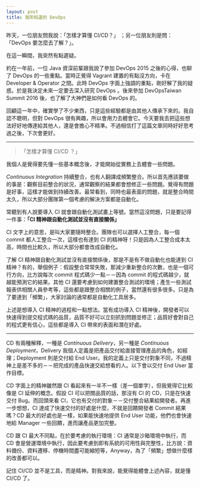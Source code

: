 ```yaml
---
layout: post
title: 我所知道的 DevOps
---
```


昨天，一位朋友問我說：「怎樣才算懂 CI/CD？」 ；另一位朋友則是問：「DevOps 要怎麼去了解？」。

在這一瞬間，我突然有點遲疑。

約在一年前，一位 Java 資深前輩跟我說了參加 DevOps 2015 之後的心得，也聊了 DevOps 的一些重點。當時正覺得 Vagrant 建置的有點沒方向，卡在 Developer & Operator 之間。此時 DevOps 字面上強調的重點，剛好解了我的疑惑。於是我決定未來一定要去深入研究 DevOps 。後來參加 DevOpsTaiwan Summit 2016 後，也了解了大神們是如何看 DevOps 的。

回顧這一年中，確實學了不少東西，只是這些經驗都是由其他人傳承下來的。我自認不聰明，但對 DevOps 很有興趣，所以會用力去體會它。今天要我去把這些想法好好地傳達給其他人，還是會擔心不精準。不過相信打了這篇文章同時好好思考過之後，下次會更好。

---

> 「怎樣才算懂 CI/CD ？」

我個人是覺得要先懂一些基本概念後，才能開始從實務上去體會一些問題。

*Continuous Integration* 持續整合，也有人翻譯成頻繁整合。所以首先應該要做的事是：觀察目前整合的狀況，通常觀察的結果都會想修正一些問題。覺得有問題是好事，這樣才能做到持續改善。最常看到，同時也最表面的問題，就是整合時間太久，所以大部分團隊第一個考慮的解決方案都是自動化。

常聽到有人說要導入 CI 就會跟自動化測試畫上等號。當然這沒問題，只是要記得一件事：**「CI 精神跟自動化測試並沒有直接關係」**

CI 文字上的意思，是叫大家要隨時整合。團隊也可以選擇人工整合，每一個 commit 都人工整合一次，這樣也有達到 CI 的精神呀！只是因為人工整合成本太高，時間也比較久，所以大部分都會改成自動化。

了解 CI 精神跟自動化測試並沒有直接關係後，那是不是有不做自動化也能達到 CI 精神？有的，舉個例子：假設整合常常失敗，那減少重新整合的次數，也是一個可行方向，比方說每次 commit 程式碼少一點－－因為 commit 的程式碼越少，就越能預測它的結果。其他 CI 還要考慮到如何建置整合測試的環境；產生一些測試報表供相關人員參考等，這些都是跟整合相關的例子，當然還有很多很多。只是為了要達到「頻繁」，大家討論的通常都是自動化工具居多。

上述是想導入 CI 精神的過程和一點想法。當有成功導入 CI 精神後，開發者可以快速得到提交程式碼的品質，品質不好可以立刻抓到問題並修正；品質好會對自己的程式更有信心，這些都是導入 CI 帶來的表面和潛在好處。

---

CD 有兩種解釋，一種是 *Continuous Delivery*，另一種是 *Continuous Deployment*，Delivery 我個人定義是把產品交付給直接管理產品的角色，如經理；Deployment 則是交付給 End User。我的定義上只是交付對象不同，不過精神上是差不多的－－把完成的產品快速交給想看的人。以下會以交付 End User 當作目標。

CD 字面上的精神雖然跟 CI 看起來有一半不一樣（差一個單字），但我覺得它比較像是 CI 延伸的概念。假設 CI 可以把關品質的話，那沒有 CI 的 CD，只是在快速交付 Bug。而回頭來看 CI，它也有交付的對象－－交付整合結果給開發者。再進一步想想，CI 達成了快速交付的好處是什麼，不就是回饋開發者 Commit 結果嗎？CD 最大的好處也是一樣，如果能快速地提供 End User 功能，他們也會快速地給 Manager 一些回饋，進而讓產品更加完整。

CD 跟 CI 最大不同點，在於要考慮的執行環境：CI 通常是沙箱環境中執行，而 CD 會是營運環境中執行，因此要考慮到即有系統的可用性與完整性，比方說：資料備份、資料遷移、停機時間盡可能縮短等，Anyway，為了「頻繁」想做什麼樣的改善都可以。

記住 CI/CD 並不是工具，而是精神。對我來說，能覺得能體會上述內容，就是懂 CI/CD 了。
